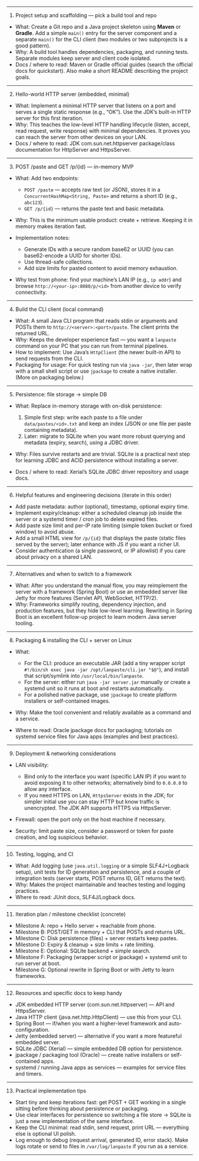 
---

1. Project setup and scaffolding — pick a build tool and repo

* What: Create a Git repo and a Java project skeleton using **Maven** or **Gradle**. Add a simple `main()` entry for the server component and a separate `main()` for the CLI client (two modules or two subprojects is a good pattern).
* Why: A build tool handles dependencies, packaging, and running tests. Separate modules keep server and client code isolated.
* Docs / where to read: Maven or Gradle official guides (search the official docs for quickstart). Also make a short README describing the project goals.

---

2. Hello-world HTTP server (embedded, minimal)

* What: Implement a minimal HTTP server that listens on a port and serves a single static response (e.g., “OK”). Use the JDK’s built-in HTTP server for this first iteration.
* Why: This teaches the low-level HTTP handling lifecycle (listen, accept, read request, write response) with minimal dependencies. It proves you can reach the server from other devices on your LAN.
* Docs / where to read: JDK com.sun.net.httpserver package/class documentation for HttpServer and HttpsServer.

---

3. POST /paste and GET /p/{id} — in-memory MVP

* What: Add two endpoints:

  * `POST /paste` — accepts raw text (or JSON), stores it in a `ConcurrentHashMap<String, Paste>` and returns a short ID (e.g., `abc123`).
  * `GET /p/{id}` — returns the paste text and basic metadata.
* Why: This is the minimum usable product: create + retrieve. Keeping it in memory makes iteration fast.
* Implementation notes:

  * Generate IDs with a secure random base62 or UUID (you can base62-encode a UUID for shorter IDs).
  * Use thread-safe collections.
  * Add size limits for pasted content to avoid memory exhaustion.
* Why test from phone: find your machine’s LAN IP (e.g., `ip addr`) and browse `http://<your-ip>:8080/p/<id>` from another device to verify connectivity.

---

4. Build the CLI client (local command)

* What: A small Java CLI program that reads stdin or arguments and POSTs them to `http://<server>:<port>/paste`. The client prints the returned URL.
* Why: Keeps the developer experience fast — you want a `lanpaste` command on your PC that you can run from terminal pipelines.
* How to implement: Use Java’s `HttpClient` (the newer built-in API) to send requests from the CLI.
* Packaging for usage: For quick testing run via `java -jar`, then later wrap with a small shell script or use `jpackage` to create a native installer. (More on packaging below.)

---

5. Persistence: file storage → simple DB

* What: Replace in-memory storage with on-disk persistence:

  1. Simple first step: write each paste to a file under `data/pastes/<id>.txt` and keep an index (JSON or one file per paste containing metadata).
  2. Later: migrate to SQLite when you want more robust querying and metadata (expiry, search), using a JDBC driver.
* Why: Files survive restarts and are trivial. SQLite is a practical next step for learning JDBC and ACID persistence without installing a server.
* Docs / where to read: Xerial’s SQLite JDBC driver repository and usage docs.

---

6. Helpful features and engineering decisions (iterate in this order)

* Add paste metadata: author (optional), timestamp, optional expiry time.
* Implement expiry/cleanup: either a scheduled cleanup job inside the server or a systemd timer / cron job to delete expired files.
* Add paste size limit and per-IP rate limiting (simple token bucket or fixed window) to avoid abuse.
* Add a small HTML view for `/p/{id}` that displays the paste (static files served by the server); later enhance with JS if you want a richer UI.
* Consider authentication (a single password, or IP allowlist) if you care about privacy on a shared LAN.

---

7. Alternatives and when to switch to a framework

* What: After you understand the manual flow, you may reimplement the server with a framework (Spring Boot) or use an embedded server like Jetty for more features (Servlet API, WebSocket, HTTP/2).
* Why: Frameworks simplify routing, dependency injection, and production features, but they hide low-level learning. Rewriting in Spring Boot is an excellent follow-up project to learn modern Java server tooling.

---

8. Packaging & installing the CLI + server on Linux

* What:

  * For the CLI: produce an executable JAR (add a tiny wrapper script `#!/bin/sh exec java -jar /opt/lanpaste/cli.jar "$@"`), and install that script/symlink into `/usr/local/bin/lanpaste`.
  * For the server: either run `java -jar server.jar` manually or create a systemd unit so it runs at boot and restarts automatically.
  * For a polished native package, use `jpackage` to create platform installers or self-contained images.
* Why: Make the tool convenient and reliably available as a command and a service.
* Where to read: Oracle jpackage docs for packaging; tutorials on systemd service files for Java apps (examples and best practices).

---

9. Deployment & networking considerations

* LAN visibility:

  * Bind only to the interface you want (specific LAN IP) if you want to avoid exposing it to other networks; alternatively bind to `0.0.0.0` to allow any interface.
  * If you need HTTPS on LAN, `HttpsServer` exists in the JDK; for simpler initial use you can stay HTTP but know traffic is unencrypted. The JDK API supports HTTPS via HttpsServer.
* Firewall: open the port only on the host machine if necessary.
* Security: limit paste size, consider a password or token for paste creation, and log suspicious behavior.

---

10. Testing, logging, and CI

* What: Add logging (use `java.util.logging` or a simple SLF4J+Logback setup), unit tests for ID generation and persistence, and a couple of integration tests (server starts, POST returns ID, GET returns the text).
* Why: Makes the project maintainable and teaches testing and logging practices.
* Where to read: JUnit docs, SLF4J/Logback docs.

---

11. Iteration plan / milestone checklist (concrete)

* Milestone A: repo + Hello server + reachable from phone.
* Milestone B: POST/GET in memory + CLI that POSTs and returns URL.
* Milestone C: Disk persistence (files) + server restarts keep pastes.
* Milestone D: Expiry & cleanup + size limits + rate limiting.
* Milestone E: Optional: SQLite backend + simple search.
* Milestone F: Packaging (wrapper script or jpackage) + systemd unit to run server at boot.
* Milestone G: Optional rewrite in Spring Boot or with Jetty to learn frameworks.

---

12. Resources and specific docs to keep handy

* JDK embedded HTTP server (com.sun.net.httpserver) — API and HttpsServer.
* Java HTTP client (java.net.http.HttpClient) — use this from your CLI.
* Spring Boot — if/when you want a higher-level framework and auto-configuration.
* Jetty (embedded server) — alternative if you want a more featureful embedded server.
* SQLite JDBC (Xerial) — simple embedded DB option for persistence.
* jpackage / packaging tool (Oracle) — create native installers or self-contained apps.
* systemd / running Java apps as services — examples for service files and timers.

---

13. Practical implementation tips

* Start tiny and keep iterations fast: get POST + GET working in a single sitting before thinking about persistence or packaging.
* Use clear interfaces for persistence so switching a file store → SQLite is just a new implementation of the same interface.
* Keep the CLI minimal: read stdin, send request, print URL — everything else is optional UI polish.
* Log enough to debug (request arrival, generated ID, error stack). Make logs rotate or send to files in `/var/log/lanpaste` if you run as a service.

---

